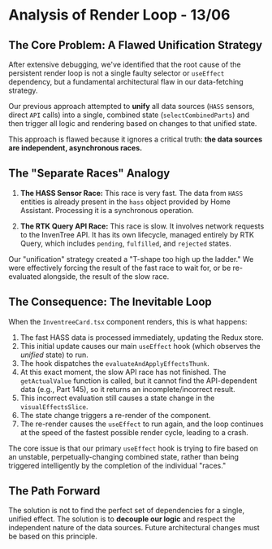 # Analysis of Render Loop - 13/06

## The Core Problem: A Flawed Unification Strategy

After extensive debugging, we've identified that the root cause of the persistent render loop is not a single faulty selector or `useEffect` dependency, but a fundamental architectural flaw in our data-fetching strategy.

Our previous approach attempted to **unify** all data sources (`HASS` sensors, direct `API` calls) into a single, combined state (`selectCombinedParts`) and then trigger all logic and rendering based on changes to that unified state.

This approach is flawed because it ignores a critical truth: **the data sources are independent, asynchronous races.**

## The "Separate Races" Analogy

1.  **The HASS Sensor Race:** This race is very fast. The data from `HASS` entities is already present in the `hass` object provided by Home Assistant. Processing it is a synchronous operation.

2.  **The RTK Query API Race:** This race is slow. It involves network requests to the InvenTree API. It has its own lifecycle, managed entirely by RTK Query, which includes `pending`, `fulfilled`, and `rejected` states.

Our "unification" strategy created a "T-shape too high up the ladder." We were effectively forcing the result of the fast race to wait for, or be re-evaluated alongside, the result of the slow race.

## The Consequence: The Inevitable Loop

When the `InventreeCard.tsx` component renders, this is what happens:

1.  The fast HASS data is processed immediately, updating the Redux store.
2.  This initial update causes our main `useEffect` hook (which observes the *unified* state) to run.
3.  The hook dispatches the `evaluateAndApplyEffectsThunk`.
4.  At this exact moment, the slow API race has not finished. The `getActualValue` function is called, but it cannot find the API-dependent data (e.g., Part 145), so it returns an incomplete/incorrect result.
5.  This incorrect evaluation still causes a state change in the `visualEffectsSlice`.
6.  The state change triggers a re-render of the component.
7.  The re-render causes the `useEffect` to run again, and the loop continues at the speed of the fastest possible render cycle, leading to a crash.

The core issue is that our primary `useEffect` hook is trying to fire based on an unstable, perpetually-changing combined state, rather than being triggered intelligently by the completion of the individual "races."

## The Path Forward

The solution is not to find the perfect set of dependencies for a single, unified effect. The solution is to **decouple our logic** and respect the independent nature of the data sources. Future architectural changes must be based on this principle.

